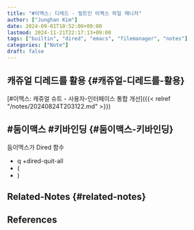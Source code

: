 ```yaml
---
title: "#이맥스: 디레드 - 빌트인 이맥스 파일 매니저"
author: ["Junghan Kim"]
date: 2024-09-01T10:52:00+09:00
lastmod: 2024-11-21T22:17:13+09:00
tags: ["builtin", "dired", "emacs", "filemanager", "notes"]
categories: ["Note"]
draft: false
---
```


## 캐쥬얼 디레드를 활용 {#캐쥬얼-디레드를-활용}

[#이맥스: 캐쥬얼 슈트 - 사용자-인터페이스 통합 개선]({{< relref "/notes/20240824T203122.md" >}})


## #둠이맥스 #키바인딩 {#둠이맥스-키바인딩}

둠이맥스가 Dired 함수

-   q +dired-quit-all
-   (
-   )


## Related-Notes {#related-notes}

## References

<style>.csl-entry{text-indent: -1.5em; margin-left: 1.5em;}</style><div class="csl-bib-body">
</div>
